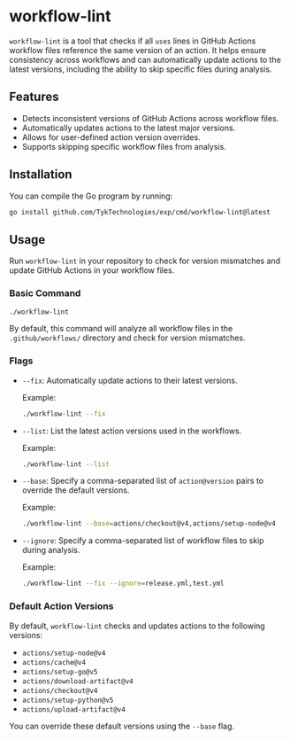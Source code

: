 # workflow-lint

`workflow-lint` is a tool that checks if all `uses` lines in GitHub Actions workflow files reference the same version of an action. It helps ensure consistency across workflows and can automatically update actions to the latest versions, including the ability to skip specific files during analysis.

## Features

- Detects inconsistent versions of GitHub Actions across workflow files.
- Automatically updates actions to the latest major versions.
- Allows for user-defined action version overrides.
- Supports skipping specific workflow files from analysis.

## Installation

You can compile the Go program by running:

```bash
go install github.com/TykTechnologies/exp/cmd/workflow-lint@latest
```

## Usage

Run `workflow-lint` in your repository to check for version mismatches and update GitHub Actions in your workflow files.

### Basic Command

```bash
./workflow-lint
```

By default, this command will analyze all workflow files in the `.github/workflows/` directory and check for version mismatches.

### Flags

- `--fix`: Automatically update actions to their latest versions.
  
  Example:
  ```bash
  ./workflow-lint --fix
  ```

- `--list`: List the latest action versions used in the workflows.
  
  Example:
  ```bash
  ./workflow-lint --list
  ```

- `--base`: Specify a comma-separated list of `action@version` pairs to override the default versions.
  
  Example:
  ```bash
  ./workflow-lint --base=actions/checkout@v4,actions/setup-node@v4
  ```

- `--ignore`: Specify a comma-separated list of workflow files to skip during analysis.
  
  Example:
  ```bash
  ./workflow-lint --fix --ignore=release.yml,test.yml
  ```

### Default Action Versions

By default, `workflow-lint` checks and updates actions to the following versions:

- `actions/setup-node@v4`
- `actions/cache@v4`
- `actions/setup-go@v5`
- `actions/download-artifact@v4`
- `actions/checkout@v4`
- `actions/setup-python@v5`
- `actions/upload-artifact@v4`

You can override these default versions using the `--base` flag.
